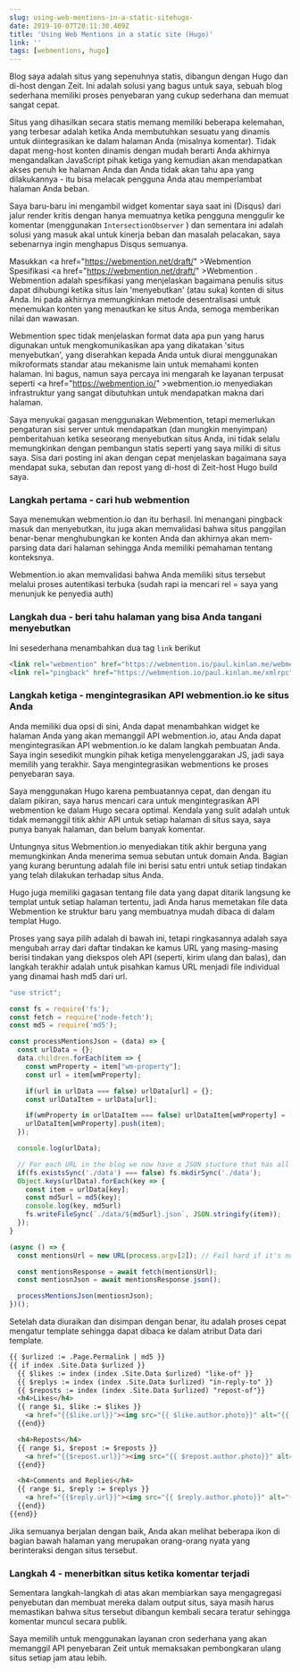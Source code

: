 ```yaml
---
slug: using-web-mentions-in-a-static-sitehugo-
date: 2019-10-07T20:11:30.489Z
title: 'Using Web Mentions in a static site (Hugo)'
link: ''
tags: [webmentions, hugo]
---
```


Blog saya adalah situs yang sepenuhnya statis, dibangun dengan Hugo dan di-host dengan Zeit. Ini adalah solusi yang bagus untuk saya, sebuah blog sederhana memiliki proses penyebaran yang cukup sederhana dan memuat sangat cepat.

Situs yang dihasilkan secara statis memang memiliki beberapa kelemahan, yang terbesar adalah ketika Anda membutuhkan sesuatu yang dinamis untuk diintegrasikan ke dalam halaman Anda (misalnya komentar). Tidak dapat meng-host konten dinamis dengan mudah berarti Anda akhirnya mengandalkan JavaScript pihak ketiga yang kemudian akan mendapatkan akses penuh ke halaman Anda dan Anda tidak akan tahu apa yang dilakukannya - itu bisa melacak pengguna Anda atau memperlambat halaman Anda beban.

Saya baru-baru ini mengambil widget komentar saya saat ini (Disqus) dari jalur render kritis dengan hanya memuatnya ketika pengguna menggulir ke komentar (menggunakan `IntersectionObserver` ) dan sementara ini adalah solusi yang masuk akal untuk kinerja beban dan masalah pelacakan, saya sebenarnya ingin menghapus Disqus semuanya.

Masukkan <a <span class="notranslate">href=&quot;https://webmention.net/draft/&quot; &gt;Webmention</a> Spesifikasi <a <span class="notranslate">href=&quot;https://webmention.net/draft/&quot; &gt;Webmention</a> . Webmention adalah spesifikasi yang menjelaskan bagaimana penulis situs dapat dihubungi ketika situs lain &#39;menyebutkan&#39; (atau suka) konten di situs Anda. Ini pada akhirnya memungkinkan metode desentralisasi untuk menemukan konten yang menautkan ke situs Anda, semoga memberikan nilai dan wawasan.

Webmention spec tidak menjelaskan format data apa pun yang harus digunakan untuk mengkomunikasikan apa yang dikatakan &#39;situs menyebutkan&#39;, yang diserahkan kepada Anda untuk diurai menggunakan mikroformats standar atau mekanisme lain untuk memahami konten halaman. Ini bagus, namun saya percaya ini mengarah ke layanan terpusat seperti <a <span class="notranslate">href=&quot;https://webmention.io/&quot; &gt;webmention.io</a> menyediakan infrastruktur yang sangat dibutuhkan untuk mendapatkan makna dari halaman.

Saya menyukai gagasan menggunakan Webmention, tetapi memerlukan pengaturan sisi server untuk mendapatkan (dan mungkin menyimpan) pemberitahuan ketika seseorang menyebutkan situs Anda, ini tidak selalu memungkinkan dengan pembangun statis seperti yang saya miliki di situs saya. Sisa dari posting ini akan dengan cepat menjelaskan bagaimana saya mendapat suka, sebutan dan repost yang di-host di Zeit-host Hugo build saya.

### Langkah pertama - cari hub webmention

Saya menemukan webmention.io dan itu berhasil. Ini menangani pingback masuk dan menyebutkan, itu juga akan memvalidasi bahwa situs panggilan benar-benar menghubungkan ke konten Anda dan akhirnya akan mem-parsing data dari halaman sehingga Anda memiliki pemahaman tentang konteksnya.

Webmention.io akan memvalidasi bahwa Anda memiliki situs tersebut melalui proses autentikasi terbuka (sudah rapi ia mencari rel = saya yang menunjuk ke penyedia auth)

### Langkah dua - beri tahu halaman yang bisa Anda tangani menyebutkan

Ini sesederhana menambahkan dua tag `link` berikut

```html
<link rel="webmention" href="https://webmention.io/paul.kinlan.me/webmention">
<link rel="pingback" href="https://webmention.io/paul.kinlan.me/xmlrpc">
```

### Langkah ketiga - mengintegrasikan API webmention.io ke situs Anda

Anda memiliki dua opsi di sini, Anda dapat menambahkan widget ke halaman Anda yang akan memanggil API webmention.io, atau Anda dapat mengintegrasikan API webmention.io ke dalam langkah pembuatan Anda. Saya ingin sesedikit mungkin pihak ketiga menyelenggarakan JS, jadi saya memilih yang terakhir. Saya mengintegrasikan webmentions ke proses penyebaran saya.

Saya menggunakan Hugo karena pembuatannya cepat, dan dengan itu dalam pikiran, saya harus mencari cara untuk mengintegrasikan API webmention ke dalam Hugo secara optimal. Kendala yang sulit adalah untuk tidak memanggil titik akhir API untuk setiap halaman di situs saya, saya punya banyak halaman, dan belum banyak komentar.

Untungnya situs Webmention.io menyediakan titik akhir berguna yang memungkinkan Anda menerima semua sebutan untuk domain Anda. Bagian yang kurang beruntung adalah file ini berisi satu entri untuk setiap tindakan yang telah dilakukan terhadap situs Anda.

Hugo juga memiliki gagasan tentang file data yang dapat ditarik langsung ke templat untuk setiap halaman tertentu, jadi Anda harus memetakan file data Webmention ke struktur baru yang membuatnya mudah dibaca di dalam templat Hugo.

Proses yang saya pilih adalah di bawah ini, tetapi ringkasannya adalah saya mengubah array dari daftar tindakan ke kamus URL yang masing-masing berisi tindakan yang diekspos oleh API (seperti, kirim ulang dan balas), dan langkah terakhir adalah untuk pisahkan kamus URL menjadi file individual yang dinamai hash md5 dari url.

```javascript
"use strict";

const fs = require('fs');
const fetch = require('node-fetch');
const md5 = require('md5');

const processMentionsJson = (data) => {
  const urlData = {};
  data.children.forEach(item => {
    const wmProperty = item["wm-property"];
    const url = item[wmProperty];

    if(url in urlData === false) urlData[url] = {};
    const urlDataItem = urlData[url];

    if(wmProperty in urlDataItem === false) urlDataItem[wmProperty] = [];
    urlDataItem[wmProperty].push(item);
  });

  console.log(urlData);

  // For each URL in the blog we now have a JSON stucture that has all the like, mentions and reposts
  if(fs.existsSync('./data') === false) fs.mkdirSync('./data');
  Object.keys(urlData).forEach(key => {
    const item = urlData[key];
    const md5url = md5(key);
    console.log(key, md5url)
    fs.writeFileSync(`./data/${md5url}.json`, JSON.stringify(item));
  });
}

(async () => {
  const mentionsUrl = new URL(process.argv[2]); // Fail hard if it's not a uRL

  const mentionsResponse = await fetch(mentionsUrl);
  const mentiosnJson = await mentionsResponse.json();

  processMentionsJson(mentiosnJson);
})();
```

Setelah data diuraikan dan disimpan dengan benar, itu adalah proses cepat mengatur template sehingga dapat dibaca ke dalam atribut Data dari template.

```html
{{ $urlized := .Page.Permalink | md5 }}
{{ if index .Site.Data $urlized }}
  {{ $likes := index (index .Site.Data $urlized) "like-of" }}
  {{ $replys := index (index .Site.Data $urlized) "in-reply-to" }}
  {{ $reposts := index (index .Site.Data $urlized) "repost-of"}}
  <h4>Likes</h4>
  {{ range $i, $like := $likes }}
    <a href="{{$like.url}}"><img src="{{ $like.author.photo}}" alt="{{ $like.author.name }}" class="profile photo"></a>
  {{end}}

  <h4>Reposts</h4>
  {{ range $i, $repost := $reposts }}
    <a href="{{$repost.url}}"><img src="{{ $repost.author.photo}}" alt="{{ $repost.author.name }}" class="profile photo"></a>
  {{end}}

  <h4>Comments and Replies</h4>
  {{ range $i, $reply := $replys }}
    <a href="{{$reply.url}}"><img src="{{ $reply.author.photo}}" alt="{{ $reply.author.name }}" class="profile photo"></a>
  {{end}}
{{end}}
```

Jika semuanya berjalan dengan baik, Anda akan melihat beberapa ikon di bagian bawah halaman yang merupakan orang-orang nyata yang berinteraksi dengan situs tersebut.

### Langkah 4 - menerbitkan situs ketika komentar terjadi

Sementara langkah-langkah di atas akan membiarkan saya mengagregasi penyebutan dan membuat mereka dalam output situs, saya masih harus memastikan bahwa situs tersebut dibangun kembali secara teratur sehingga komentar muncul secara publik.

Saya memilih untuk menggunakan layanan cron sederhana yang akan memanggil API penyebaran Zeit untuk memaksakan pembongkaran ulang situs setiap jam atau lebih.

